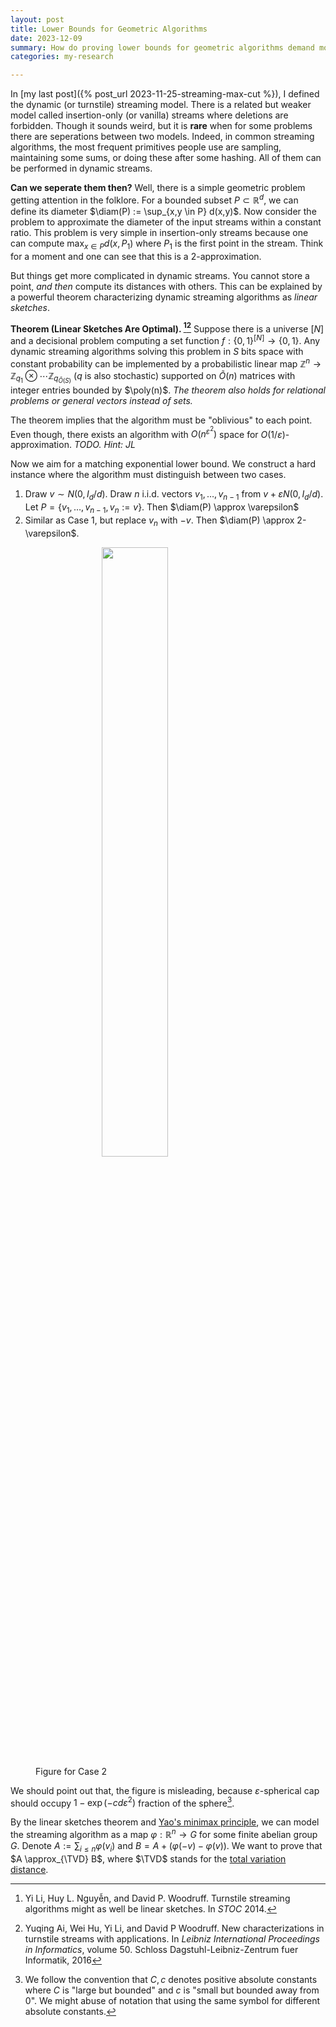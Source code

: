 ```yaml
---
layout: post
title: Lower Bounds for Geometric Algorithms
date: 2023-12-09
summary: How do proving lower bounds for geometric algorithms demand more advanced isoperimetric inequalities?
categories: my-research

---
```


<span style="display: none;">
$$
\DeclareMathOperator{\cut}{\text{cut}}
\DeclareMathOperator{\maxcut}{\text{Max-Cut}}
\DeclareMathOperator{\E}{\mathbb{E}}
\DeclareMathOperator{\poly}{\mathrm{poly}}
\DeclareMathOperator{\diam}{\mathrm{diam}}
\DeclareMathOperator{\polylog}{\poly \log}
\DeclareMathOperator{\Unif}{\mathrm{Unif}}
\DeclareMathOperator{\TVD}{\text{TVD}}
$$
</span>

In [my last post]({% post_url 2023-11-25-streaming-max-cut %}), I defined the dynamic (or turnstile) streaming model. There is a related but weaker model called insertion-only (or vanilla) streams where deletions are forbidden. Though it sounds weird, but it is **rare** when for some problems there are seperations between two models. Indeed, in common streaming algorithms, the most frequent primitives people use are sampling, maintaining some sums, or doing these after some hashing. All of them can be performed in dynamic streams.

**Can we seperate them then?** Well, there is a simple geometric problem getting attention in the folklore. For a bounded subset $P \subset \mathbb R^d$, we can define its diameter $\diam(P) := \sup_{x,y \in P} d(x,y)$. Now consider the problem to approximate the diameter of the input streams within a constant ratio. This problem is very simple in insertion-only streams because one can compute $\max_{x \in P} d(x,P_1)$ where $P_1$ is the first point in the stream. Think for a moment and one can see that this is a $2$-approximation.

But things get more complicated in dynamic streams. You cannot store a point, *and then* compute its distances with others. This can be explained by a powerful theorem characterizing dynamic streaming algorithms as *linear sketches*.

**Theorem (Linear Sketches Are Optimal). [^LNW14][^AHLW16]** Suppose there is a universe $[N]$ and a decisional problem computing a set function $f:\lbrace 0,1\rbrace^{[N]} \to \lbrace 0,1\rbrace$. Any dynamic streaming algorithms solving this problem in $S$ bits space with constant probability can be implemented by a probabilistic linear map $\mathbb Z^n \to \mathbb Z_{q_1}\otimes \cdots \mathbb Z_{q_{\tilde O(S)}}$ ($q$ is also stochastic) supported on $\tilde O(n)$ matrices with integer entries bounded by $\poly(n)$. *The theorem also holds for relational problems or general vectors instead of sets.*

The theorem implies that the algorithm must be "oblivious" to each point. Even though, there exists an algorithm with $O\left(n^{\varepsilon^2}\right)$ space for $O(1/\varepsilon)$-approximation. *TODO. Hint: JL*

Now we aim for a matching exponential lower bound. We construct a hard instance where the algorithm must distinguish between two cases.

1. Draw $v\sim N(0,I_d/d)$. Draw $n$ i.i.d. vectors $v_1,\ldots,v_{n-1}$ from $v+\varepsilon N(0,I_d/d)$. Let $P=\{v_1,\ldots,v_{n-1},v_n:=v\}$. Then $\diam(P) \approx \varepsilon$
2.  Similar as Case 1, but replace $v_n$ with $-v$. Then $\diam(P) \approx 2-\varepsilon$.

<figure>
<img src="/assets/2023-12-09-geometric-lower-bound-diameter-hard-instance.png" style="display: block; margin-left: auto; margin-right: auto; width: 50%;">
<figcaption class="center">Figure for Case 2</figcaption>
</figure>

We should point out that, the figure is misleading, because $\varepsilon$-spherical cap should occupy $1 - \exp(-cd\varepsilon^2)$ fraction of the sphere[^constant].

By the linear sketches theorem and [Yao's minimax principle](https://en.wikipedia.org/wiki/Yao%27s_principle), we can model the streaming algorithm as a map $\varphi : \mathbb R^n \to G$ for some finite abelian group $G$. Denote $A := \sum_{i \le n} \varphi(v_i)$ and $B = A + (\varphi(-v) - \varphi(v))$. We want to prove that $A \approx_{\TVD} B$, where $\TVD$ stands for the [total variation distance](https://en.wikipedia.org/wiki/Total_variation_distance_of_probability_measures).



[^LNW14]: Yi Li, Huy L. Nguyễn, and David P. Woodruff. Turnstile streaming algorithms might as well be linear sketches. In *STOC* 2014.
[^AHLW16]: Yuqing Ai, Wei Hu, Yi Li, and David P Woodruff. New characterizations in turnstile streams with applications. In *Leibniz International Proceedings in Informatics*, volume 50. Schloss Dagstuhl-Leibniz-Zentrum fuer Informatik, 2016
[^constant]: We follow the convention that $C, c$ denotes positive absolute constants where $C$ is "large but bounded" and $c$ is "small but bounded away from $0$". We might abuse of notation that using the same symbol for different absolute constants.
